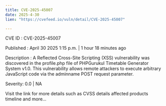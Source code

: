 ```yaml
---
title: CVE-2025-45007
date: 2025-4-30
lien: "https://cvefeed.io/vuln/detail/CVE-2025-45007"

---
```


CVE ID : CVE-2025-45007

Published :  April 30
2025
1:15 p.m. | 1 hour
18 minutes ago

Description : A Reflected Cross-Site Scripting (XSS) vulnerability was discovered in the profile.php file of PHPGurukul Timetable Generator System v1.0. This vulnerability allows remote attackers to execute arbitrary JavaScript code via the adminname POST request parameter.

Severity: 0.0 | NA

Visit the link for more details
such as CVSS details
affected products
timeline
and more...
